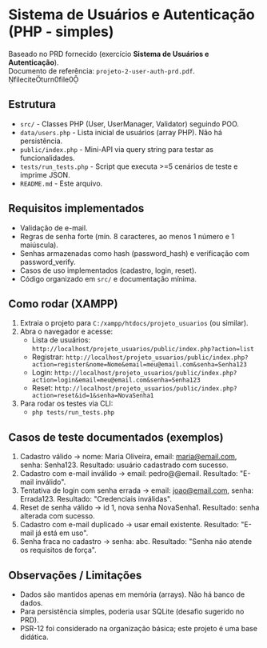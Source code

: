# Sistema de Usuários e Autenticação (PHP - simples)

Baseado no PRD fornecido (exercício **Sistema de Usuários e Autenticação**).  
Documento de referência: `projeto-2-user-auth-prd.pdf`. fileciteturn0file0

## Estrutura
- `src/` - Classes PHP (User, UserManager, Validator) seguindo POO.
- `data/users.php` - Lista inicial de usuários (array PHP). Não há persistência.
- `public/index.php` - Mini-API via query string para testar as funcionalidades.
- `tests/run_tests.php` - Script que executa >=5 cenários de teste e imprime JSON.
- `README.md` - Este arquivo.

## Requisitos implementados
- Validação de e-mail.
- Regras de senha forte (mín. 8 caracteres, ao menos 1 número e 1 maiúscula).
- Senhas armazenadas como hash (password_hash) e verificação com password_verify.
- Casos de uso implementados (cadastro, login, reset).
- Código organizado em `src/` e documentação mínima.

## Como rodar (XAMPP)
1. Extraia o projeto para `C:/xampp/htdocs/projeto_usuarios` (ou similar).
2. Abra o navegador e acesse:
   - Lista de usuários: `http://localhost/projeto_usuarios/public/index.php?action=list`
   - Registrar: `http://localhost/projeto_usuarios/public/index.php?action=register&nome=Nome&email=meu@email.com&senha=Senha123`
   - Login: `http://localhost/projeto_usuarios/public/index.php?action=login&email=meu@email.com&senha=Senha123`
   - Reset: `http://localhost/projeto_usuarios/public/index.php?action=reset&id=1&senha=NovaSenha1`
3. Para rodar os testes via CLI:
   - `php tests/run_tests.php`

## Casos de teste documentados (exemplos)
1. Cadastro válido → nome: Maria Oliveira, email: maria@email.com, senha: Senha123. Resultado: usuário cadastrado com sucesso.
2. Cadastro com e-mail inválido → email: pedro@@email. Resultado: "E-mail inválido".
3. Tentativa de login com senha errada → email: joao@email.com, senha: Errada123. Resultado: "Credenciais inválidas".
4. Reset de senha válido → id 1, nova senha NovaSenha1. Resultado: senha alterada com sucesso.
5. Cadastro com e-mail duplicado → usar email existente. Resultado: "E-mail já está em uso".
6. Senha fraca no cadastro → senha: abc. Resultado: "Senha não atende os requisitos de força".

## Observações / Limitações
- Dados são mantidos apenas em memória (arrays). Não há banco de dados.
- Para persistência simples, poderia usar SQLite (desafio sugerido no PRD).
- PSR-12 foi considerado na organização básica; este projeto é uma base didática.

